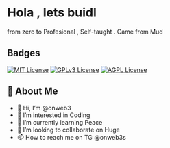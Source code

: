 
# Hola , lets buidl


from zero to Profesional , Self-taught . Came from Mud

## Badges


[![MIT License](https://img.shields.io/badge/License-MIT-green.svg)](https://choosealicense.com/licenses/mit/)
[![GPLv3 License](https://img.shields.io/badge/License-GPL%20v3-yellow.svg)](https://opensource.org/licenses/)
[![AGPL License](https://img.shields.io/badge/license-AGPL-blue.svg)](http://www.gnu.org/licenses/agpl-3.0)


## 🚀 About Me
- 👋 Hi, I’m @onweb3
- 👀 I’m interested in Coding
- 🌱 I’m currently learning Peace
- 💞️ I’m looking to collaborate on Huge
- 📫 How to reach me on TG @onweb3s

